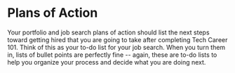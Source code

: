 # Plans of Action

Your portfolio and job search plans of action should list the next steps toward getting hired that you are going to take after completing Tech Career 101. Think of this as your to-do list for your job search. When you turn them in, lists of bullet points are perfectly fine -- again, these are to-do lists to help you organize your process and decide what you are doing next.

